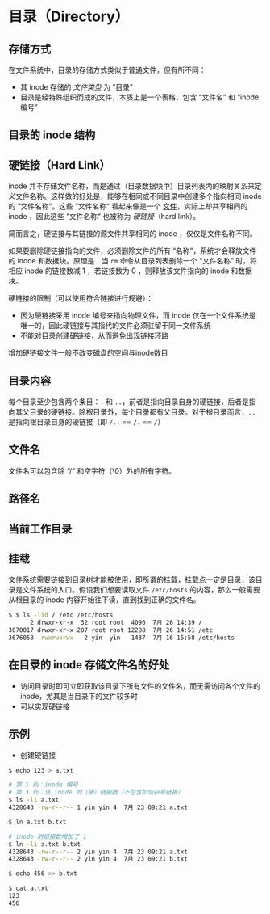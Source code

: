 # 目录（Directory）

## 存储方式

在文件系统中，目录的存储方式类似于普通文件，但有所不同：

* 其 inode 存储的 _文件类型_ 为 “目录”
* 目录是经特殊组织而成的文件，本质上是一个表格，包含 “文件名” 和 “inode 编号”

## 目录的 inode 结构

## 硬链接（Hard Link）

inode 并不存储文件名称，而是通过（目录数据块中）目录列表内的映射关系来定义文件名称。这样做的好处是，能够在相同或不同目录中创建多个指向相同 inode 的 “文件名称”。这些 ”文件名称“ 看起来像是一个 [文件](README.md)，实际上却共享相同的 inode ，因此这些 ”文件名称“ 也被称为 _硬链接_（hard link）。

简而言之，硬链接与其链接的源文件共享相同的 inode ，仅仅是文件名称不同。

如果要删除硬链接指向的文件，必须删除文件的所有 “名称”，系统才会释放文件的 inode 和数据块。原理是：当 `rm` 命令从目录列表删除一个 “文件名称” 时，将相应 inode 的链接数减 1 ，若链接数为 0 ，则释放该文件指向的 inode 和数据块。

硬链接的限制（可以使用符合链接进行规避）：

* 因为硬链接采用 inode 编号来指向物理文件，而 inode 仅在一个文件系统是唯一的，因此硬链接与其指代的文件必须驻留于同一文件系统
* 不能对目录创建硬链接，从而避免出现链接环路

增加硬链接文件一般不改变磁盘的空间与inode数目

## 目录内容

每个目录至少包含两个条目：`.` 和 `..`，前者是指向目录自身的硬链接，后者是指向其父目录的硬链接。除根目录外，每个目录都有父目录。对于根目录而言，`..` 是指向根目录自身的硬链接（即 `/..` == `/.` == `/`）

## 文件名

文件名可以包含除 “/” 和空字符（\0）外的所有字符。

## 路径名

## 当前工作目录

## 挂载

文件系统需要链接到目录树才能被使用，即所谓的挂载，挂载点一定是目录，该目录是文件系统的入口。假设我们想要读取文件 `/etc/hosts` 的内容，那么一般需要从根目录的 inode 内容开始往下读，直到找到正确的文件名。

```sh
$ $ ls -lid / /etc /etc/hosts
      2 drwxr-xr-x  32 root root  4096  7月 26 14:39 /
3670017 drwxr-xr-x 207 root root 12288  7月 26 14:51 /etc
3676053 -rwxrwxrwx   2 yin  yin   1437  7月 16 15:58 /etc/hosts
```

## 在目录的 inode 存储文件名的好处

* 访问目录时即可立即获取该目录下所有文件的文件名，而无需访问各个文件的 inode，尤其是当目录下的文件较多时
* 可以实现硬链接

## 示例

* 创建硬链接

```sh
$ echo 123 > a.txt

# 第 1 列：inode 编号
# 第 3 列：该 inode 的（硬）链接数（不包含如何符号链接）
$ ls -li a.txt
4328643 -rw-r--r-- 1 yin yin 4  7月 23 09:21 a.txt

$ ln a.txt b.txt

# inode 的链接数增加了 1
$ ln -li a.txt b.txt
4328643 -rw-r--r-- 2 yin yin 4  7月 23 09:21 a.txt
4328643 -rw-r--r-- 2 yin yin 4  7月 23 09:21 b.txt

$ echo 456 >> b.txt

$ cat a.txt
123
456
```
